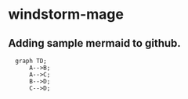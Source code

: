 # windstorm-mage

## Adding sample mermaid to github.
```mermaid
  graph TD;
      A-->B;
      A-->C;
      B-->D;
      C-->D;
```
